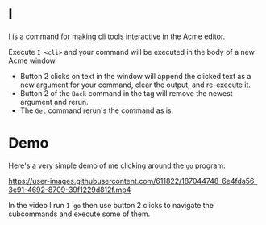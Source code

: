 # I

I is a command for making cli tools interactive in the Acme editor. 

Execute `I <cli>` and your command will be executed in the body of a new Acme window. 

* Button 2 clicks on text in the window will append the clicked text as a new argument for your command, clear the output, and re-execute it. 
* Button 2 of the `Back` command in the tag will remove the newest argument and rerun. 
* The `Get` command rerun's the command as is.

# Demo

Here's a very simple demo of me clicking around the `go` program:

https://user-images.githubusercontent.com/611822/187044748-6e4fda56-3e91-4692-8709-39f1229d812f.mp4

In the video I run `I go` then use button 2 clicks to navigate the subcommands and execute some of them. 
